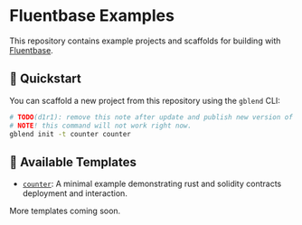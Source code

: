 # Fluentbase Examples

This repository contains example projects and scaffolds for building with [Fluentbase](https://github.com/fluentlabs-xyz/fluentbase).

## 🚀 Quickstart

You can scaffold a new project from this repository using the `gblend` CLI:

```sh
# TODO(d1r1): remove this note after update and publish new version of the gblend CLI
# NOTE! this command will not work right now. 
gblend init -t counter counter
```

## 📁 Available Templates

* [`counter`](./counter): A minimal example demonstrating rust and solidity contracts deployment and interaction.

More templates coming soon.
